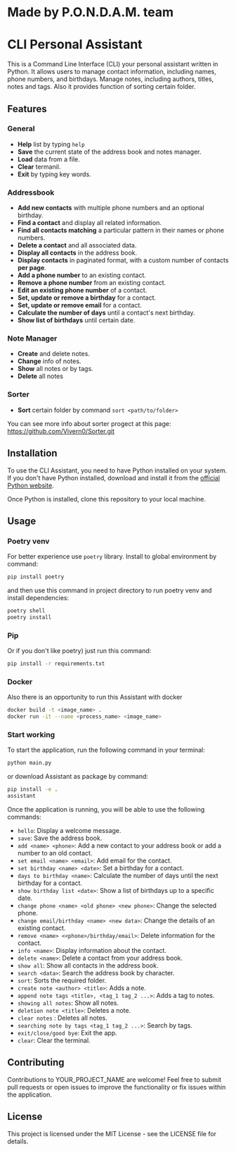 # Made by P.O.N.D.A.M. team
# CLI Personal Assistant

This is a Command Line Interface (CLI) your personal assistant written in Python. It allows users to manage contact information, including names, phone numbers, and birthdays. Manage notes, including authors, titles, notes and tags. Also it provides function of sorting certain folder.

## Features

### General
- **Help** list by typing `help`
- **Save** the current state of the address book and notes manager.
- **Load** data from a file.
- **Clear** termanil.
- **Exit** by typing key words.

### Addressbook 
- **Add new contacts** with multiple phone numbers and an optional birthday.
- **Find a contact** and display all related information.
- **Find all contacts matching** a particular pattern in their names or phone numbers.
- **Delete a contact** and all associated data.
- **Display all contacts** in the address book.
- **Display contacts** in paginated format, with a custom number of contacts **per page**.
- **Add a phone number** to an existing contact.
- **Remove a phone number** from an existing contact.
- **Edit an existing phone number** of a contact.
- **Set, update or remove a birthday** for a contact.
- **Set, update or remove email** for a contact.
- **Calculate the number of days** until a contact's next birthday.
- **Show list of birthdays** until certain date.

### Note Manager
- **Create** and delete notes.
- **Change** info of notes.
- **Show** all notes or by tags.
- **Delete** all notes

### Sorter
- **Sort** certain folder by command `sort <path/to/folder>`

You can see more info about sorter progect at this page: https://github.com/Vivern0/Sorter.git


## Installation

To use the CLI Assistant, you need to have Python installed on your system. If you don't have Python installed, download and install it from the [official Python website](https://www.python.org/downloads/).

Once Python is installed, clone this repository to your local machine.

## Usage
### Poetry venv
For better experience use `poetry` library. Install to global environment by command:
```sh
pip install poetry
```
and then use this command in project directory to run poetry venv and install dependencies:
```sh
poetry shell
poetry install
```

### Pip
Or if you don't like poetry) just run this command:
```sh
pip install -r requirements.txt
```

### Docker
Also there is an opportunity to run this Assistant with docker
```sh
docker build -t <image_name> .
docker run -it --name <process_name> <image_name>
```

### Start working
To start the application, run the following command in your terminal:
```sh
python main.py
```

or download Assistant as package by command:
```sh
pip install -e .
assistant
```



Once the application is running, you will be able to use the following commands:

- `hello`: Display a welcome message.
- `save`: Save the address book.
- `add <name> <phone>`: Add a new contact to your address book or add a number to an old contact.
- `set email <name> <email>`: Add email for the contact.
- `set birthday <name> <date>`: Set a birthday for a contact.
- `days to birthday <name>`: Calculate the number of days until the next birthday for a contact.
- `show birthday list <date>`: Show a list of birthdays up to a specific date.
- `change phone <name> <old phone> <new phone>`: Change the selected phone.
- `change email/birthday <name> <new data>`: Change the details of an existing contact.
- `remove <name> <<phone>/birthday/email>`: Delete information for the contact.
- `info <name>`: Display information about the contact.
- `delete <name>`: Delete a contact from your address book.
- `show all`: Show all contacts in the address book.
- `search <data>`: Search the address book by character.
- `sort`: Sorts the required folder.
- `create note <author> <title>`: Adds a note.
- `append note tags <title>, <tag_1 tag_2 ...>`: Adds a tag to notes.
- `showing all notes`: Show all notes.
- `deletion note <title>`: Deletes a note.
- `clear notes` : Deletes all notes.
- `searching note by tags <tag_1 tag_2 ...>`: Search by tags.
- `exit/close/good bye`: Exit the app.
- `clear`: Clear the terminal.

## Contributing
Contributions to YOUR_PROJECT_NAME are welcome! Feel free to submit pull requests or open issues to improve the functionality or fix issues within the application.

## License
This project is licensed under the MIT License - see the LICENSE file for details.



